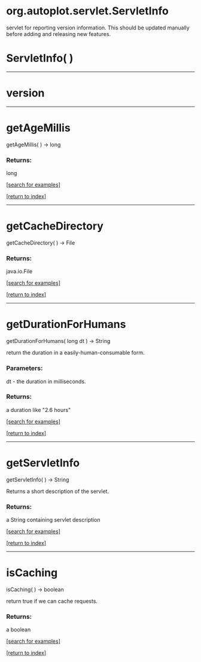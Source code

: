 # org.autoplot.servlet.ServletInfo

servlet for reporting version information.  This should be 
 updated manually before adding and releasing new features.

# ServletInfo( )


***
<a name="version"></a>
# version



***
<a name="getAgeMillis"></a>
# getAgeMillis
getAgeMillis(  ) &rarr; long



### Returns:
long


<a href="https://github.com/autoplot/dev/search?q=getAgeMillis&unscoped_q=getAgeMillis">[search for examples]</a>

<a href="https://github.com/autoplot/documentation/blob/master/javadoc/index-all.md">[return to index]</a>

***
<a name="getCacheDirectory"></a>
# getCacheDirectory
getCacheDirectory(  ) &rarr; File



### Returns:
java.io.File


<a href="https://github.com/autoplot/dev/search?q=getCacheDirectory&unscoped_q=getCacheDirectory">[search for examples]</a>

<a href="https://github.com/autoplot/documentation/blob/master/javadoc/index-all.md">[return to index]</a>

***
<a name="getDurationForHumans"></a>
# getDurationForHumans
getDurationForHumans( long dt ) &rarr; String

return the duration in a easily-human-consumable form.

### Parameters:
dt - the duration in milliseconds.

### Returns:
a duration like "2.6 hours"

<a href="https://github.com/autoplot/dev/search?q=getDurationForHumans&unscoped_q=getDurationForHumans">[search for examples]</a>

<a href="https://github.com/autoplot/documentation/blob/master/javadoc/index-all.md">[return to index]</a>

***
<a name="getServletInfo"></a>
# getServletInfo
getServletInfo(  ) &rarr; String

Returns a short description of the servlet.

### Returns:
a String containing servlet description

<a href="https://github.com/autoplot/dev/search?q=getServletInfo&unscoped_q=getServletInfo">[search for examples]</a>

<a href="https://github.com/autoplot/documentation/blob/master/javadoc/index-all.md">[return to index]</a>

***
<a name="isCaching"></a>
# isCaching
isCaching(  ) &rarr; boolean

return true if we can cache requests.

### Returns:
a boolean


<a href="https://github.com/autoplot/dev/search?q=isCaching&unscoped_q=isCaching">[search for examples]</a>

<a href="https://github.com/autoplot/documentation/blob/master/javadoc/index-all.md">[return to index]</a>

